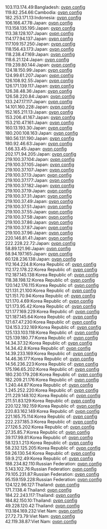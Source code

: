 103.113.174.49:Bangladesh: [ovpn config](vpn/103_113_174_49.ovpn)  
119.82.254.66:Cambodia: [ovpn config](vpn/119_82_254_66.ovpn)  
182.253.171.13:Indonesia: [ovpn config](vpn/182_253_171_13.ovpn)  
106.166.47.78:Japan: [ovpn config](vpn/106_166_47_78.ovpn)  
113.158.135.195:Japan: [ovpn config](vpn/113_158_135_195.ovpn)  
113.38.128.107:Japan: [ovpn config](vpn/113_38_128_107.ovpn)  
114.177.94.137:Japan: [ovpn config](vpn/114_177_94_137.ovpn)  
117.109.157.250:Japan: [ovpn config](vpn/117_109_157_250.ovpn)  
118.156.43.173:Japan: [ovpn config](vpn/118_156_43_173.ovpn)  
118.238.47.169:Japan: [ovpn config](vpn/118_238_47_169.ovpn)  
118.6.21.124:Japan: [ovpn config](vpn/118_6_21_124.ovpn)  
119.239.80.144:Japan: [ovpn config](vpn/119_239_80_144.ovpn)  
124.18.150.99:Japan: [ovpn config](vpn/124_18_150_99.ovpn)  
124.99.61.207:Japan: [ovpn config](vpn/124_99_61_207.ovpn)  
126.108.92.55:Japan: [ovpn config](vpn/126_108_92_55.ovpn)  
126.171.139.117:Japan: [ovpn config](vpn/126_171_139_117.ovpn)  
126.38.48.36:Japan: [ovpn config](vpn/126_38_48_36.ovpn)  
126.58.220.84:Japan: [ovpn config](vpn/126_58_220_84.ovpn)  
133.247.17.117:Japan: [ovpn config](vpn/133_247_17_117.ovpn)  
14.101.160.228:Japan: [ovpn config](vpn/14_101_160_228.ovpn)  
152.165.211.13:Japan: [ovpn config](vpn/152_165_211_13.ovpn)  
153.206.41.167:Japan: [ovpn config](vpn/153_206_41_167.ovpn)  
153.210.47.161:Japan: [ovpn config](vpn/153_210_47_161.ovpn)  
160.13.193.30:Japan: [ovpn config](vpn/160_13_193_30.ovpn)  
180.200.108.163:Japan: [ovpn config](vpn/180_200_108_163.ovpn)  
180.56.131.190:Japan: [ovpn config](vpn/180_56_131_190.ovpn)  
180.92.46.63:Japan: [ovpn config](vpn/180_92_46_63.ovpn)  
1.66.33.45:Japan: [ovpn config](vpn/1_66_33_45.ovpn)  
202.171.94.205:Japan: [ovpn config](vpn/202_171_94_205.ovpn)  
219.100.37.104:Japan: [ovpn config](vpn/219_100_37_104.ovpn)  
219.100.37.105:Japan: [ovpn config](vpn/219_100_37_105.ovpn)  
219.100.37.107:Japan: [ovpn config](vpn/219_100_37_107.ovpn)  
219.100.37.13:Japan: [ovpn config](vpn/219_100_37_13.ovpn)  
219.100.37.177:Japan: [ovpn config](vpn/219_100_37_177.ovpn)  
219.100.37.182:Japan: [ovpn config](vpn/219_100_37_182.ovpn)  
219.100.37.19:Japan: [ovpn config](vpn/219_100_37_19.ovpn)  
219.100.37.31:Japan: [ovpn config](vpn/219_100_37_31.ovpn)  
219.100.37.49:Japan: [ovpn config](vpn/219_100_37_49.ovpn)  
219.100.37.51:Japan: [ovpn config](vpn/219_100_37_51.ovpn)  
219.100.37.55:Japan: [ovpn config](vpn/219_100_37_55.ovpn)  
219.100.37.58:Japan: [ovpn config](vpn/219_100_37_58.ovpn)  
219.100.37.86:Japan: [ovpn config](vpn/219_100_37_86.ovpn)  
219.100.37.87:Japan: [ovpn config](vpn/219_100_37_87.ovpn)  
219.100.37.96:Japan: [ovpn config](vpn/219_100_37_96.ovpn)  
220.146.81.41:Japan: [ovpn config](vpn/220_146_81_41.ovpn)  
222.228.22.72:Japan: [ovpn config](vpn/222_228_22_72.ovpn)  
58.89.121.96:Japan: [ovpn config](vpn/58_89_121_96.ovpn)  
58.94.197.165:Japan: [ovpn config](vpn/58_94_197_165.ovpn)  
60.128.236.138:Japan: [ovpn config](vpn/60_128_236_138.ovpn)  
112.164.224.8:Korea Republic of: [ovpn config](vpn/112_164_224_8.ovpn)  
112.172.178.22:Korea Republic of: [ovpn config](vpn/112_172_178_22.ovpn)  
112.187.145.138:Korea Republic of: [ovpn config](vpn/112_187_145_138.ovpn)  
118.38.198.12:Korea Republic of: [ovpn config](vpn/118_38_198_12.ovpn)  
120.142.176.115:Korea Republic of: [ovpn config](vpn/120_142_176_115.ovpn)  
121.131.21.100:Korea Republic of: [ovpn config](vpn/121_131_21_100.ovpn)  
121.151.70.94:Korea Republic of: [ovpn config](vpn/121_151_70_94.ovpn)  
121.170.4.69:Korea Republic of: [ovpn config](vpn/121_170_4_69.ovpn)  
121.173.95.42:Korea Republic of: [ovpn config](vpn/121_173_95_42.ovpn)  
121.177.169.229:Korea Republic of: [ovpn config](vpn/121_177_169_229.ovpn)  
121.187.145.64:Korea Republic of: [ovpn config](vpn/121_187_145_64.ovpn)  
121.67.47.230:Korea Republic of: [ovpn config](vpn/121_67_47_230.ovpn)  
124.153.232.169:Korea Republic of: [ovpn config](vpn/124_153_232_169.ovpn)  
125.133.103.118:Korea Republic of: [ovpn config](vpn/125_133_103_118.ovpn)  
125.139.180.77:Korea Republic of: [ovpn config](vpn/125_139_180_77.ovpn)  
14.34.37.32:Korea Republic of: [ovpn config](vpn/14_34_37_32.ovpn)  
14.34.42.8:Korea Republic of: [ovpn config](vpn/14_34_42_8.ovpn)  
14.39.233.169:Korea Republic of: [ovpn config](vpn/14_39_233_169.ovpn)  
14.46.36.177:Korea Republic of: [ovpn config](vpn/14_46_36_177.ovpn)  
14.56.236.223:Korea Republic of: [ovpn config](vpn/14_56_236_223.ovpn)  
175.196.65.202:Korea Republic of: [ovpn config](vpn/175_196_65_202.ovpn)  
180.230.179.208:Korea Republic of: [ovpn config](vpn/180_230_179_208.ovpn)  
182.209.21.176:Korea Republic of: [ovpn config](vpn/182_209_21_176.ovpn)  
1.240.44.87:Korea Republic of: [ovpn config](vpn/1_240_44_87.ovpn)  
1.245.252.220:Korea Republic of: [ovpn config](vpn/1_245_252_220.ovpn)  
211.229.148.102:Korea Republic of: [ovpn config](vpn/211_229_148_102.ovpn)  
211.51.83.129:Korea Republic of: [ovpn config](vpn/211_51_83_129.ovpn)  
220.122.192.159:Korea Republic of: [ovpn config](vpn/220_122_192_159.ovpn)  
220.83.162.149:Korea Republic of: [ovpn config](vpn/220_83_162_149.ovpn)  
221.165.75.114:Korea Republic of: [ovpn config](vpn/221_165_75_114.ovpn)  
222.237.185.3:Korea Republic of: [ovpn config](vpn/222_237_185_3.ovpn)  
27.126.5.202:Korea Republic of: [ovpn config](vpn/27_126_5_202.ovpn)  
27.35.85.7:Korea Republic of: [ovpn config](vpn/27_35_85_7.ovpn)  
39.117.99.81:Korea Republic of: [ovpn config](vpn/39_117_99_81.ovpn)  
58.123.1.213:Korea Republic of: [ovpn config](vpn/58_123_1_213.ovpn)  
58.232.125.205:Korea Republic of: [ovpn config](vpn/58_232_125_205.ovpn)  
59.26.130.54:Korea Republic of: [ovpn config](vpn/59_26_130_54.ovpn)  
59.9.212.49:Korea Republic of: [ovpn config](vpn/59_9_212_49.ovpn)  
188.234.82.110:Russian Federation: [ovpn config](vpn/188_234_82_110.ovpn)  
5.143.102.76:Russian Federation: [ovpn config](vpn/5_143_102_76.ovpn)  
79.105.231.87:Russian Federation: [ovpn config](vpn/79_105_231_87.ovpn)  
95.159.159.228:Russian Federation: [ovpn config](vpn/95_159_159_228.ovpn)  
124.122.96.127:Thailand: [ovpn config](vpn/124_122_96_127.ovpn)  
171.7.138.4:Thailand: [ovpn config](vpn/171_7_138_4.ovpn)  
184.22.243.117:Thailand: [ovpn config](vpn/184_22_243_117.ovpn)  
184.82.150.10:Thailand: [ovpn config](vpn/184_82_150_10.ovpn)  
49.228.120.42:Thailand: [ovpn config](vpn/49_228_120_42.ovpn)  
113.184.169.232:Viet Nam: [ovpn config](vpn/113_184_169_232.ovpn)  
27.72.73.79:Viet Nam: [ovpn config](vpn/27_72_73_79.ovpn)  
42.119.38.87:Viet Nam: [ovpn config](vpn/42_119_38_87.ovpn)  
